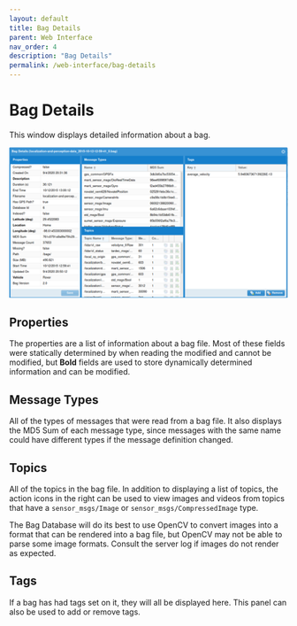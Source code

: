 ```yaml
---
layout: default
title: Bag Details
parent: Web Interface
nav_order: 4
description: "Bag Details"
permalink: /web-interface/bag-details
---
```


# Bag Details

This window displays detailed information about a bag.

![Bag Details](../assets/images/bag_details.png)

## Properties

The properties are a list of information about a bag file.  Most of these fields were
statically determined by when reading the modified and cannot be modified, but **Bold** fields
are used to store dynamically determined information and can be modified.

## Message Types

All of the types of messages that were read from a bag file.  It also
displays the MD5 Sum of each message type, since messages with the same name could have
different types if the message definition changed.

## Topics

All of the topics in the bag file.  In addition to displaying a list of topics, the action
icons in the right can be used to view images and videos from topics that have a `sensor_msgs/Image`
or `sensor_msgs/CompressedImage` type.

The Bag Database will do its best to use OpenCV to convert images into a format that can
be rendered into a bag file, but OpenCV may not be able to parse some image formats.
Consult the server log if images do not render as expected.

## Tags

If a bag has had tags set on it, they will all be displayed here.  This panel can also be
used to add or remove tags.